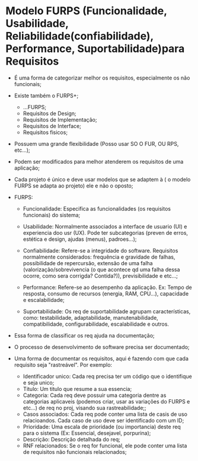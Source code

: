 # Modelo FURPS (Funcionalidade, Usabilidade, Reliabilidade(confiabilidade), Performance, Suportabilidade)para Requisitos

- É uma forma de categorizar melhor os requisitos, especialmente os não funcionais;
- Existe também o FURPS+;
    - ...FURPS;
    - Requisitos de Design;
    - Requisitos de Implementação;
    - Requisitos de Interface;
    - Requisitos fisicos;

- Possuem uma grande flexibilidade (Posso usar SO O FUR, OU RPS, etc...);
- Podem ser modificados para melhor atenderem os requisitos de uma aplicação;
- Cada projeto é único e deve usar modelos que se adaptem à ( o modelo FURPS se adapta ao projeto) ele e não o oposto;

- FURPS:
    - Funcionalidade: Especifica as funcionalidades (os requisitos funcionais) do sistema;

    - Usabilidade: Normalmente associados a interface de usuario (UI) e experiencia doo usr (UX). Pode ter subcategorias (preven de erros, estética e design, ajudas (menus), padroes...);
    - Confiabilidade: Refere-se a integridade do software. Requisitos normalmente considerados: frequência e gravidade de falhas, possibilidade de repercursão, extensão de uma falha (valorização/sobrevivencia (o que acontece qd uma falha dessa ocorre, como sera corrigda? Contida?)), previsibilidade e etc...;
    - Performance: Refere-se ao desempenho da aplicação. Ex: Tempo de resposta, consumo de recursos (energia, RAM, CPU...), capacidade e escalabilidade;
    - Suportabilidade: Os req de suportabilidade agrupam características, como: testabilidade, adaptabilidade, manutenabilidade, compatibilidade, configurabilidade, escalabilidade e outros.

- Essa forma de classificar os req ajuda na documentação;
- O processo de desenvolvimento de software precisa ser documentado;
- Uma forma de documentar os requisitos, aqui é fazendo com que cada requisito seja "rastreável". Por exemplo:
    - Identificador unico: Cada req precisa ter um código que o identifique e seja unico;
    - Titulo: Um titulo que resume a sua essencia;
    - Categoria: Cada req deve possuir uma categoria dentre as categorias aplicaveis (podemos criar, usar as variações do FURPS e etc...) de req no proj, visando sua rastreabilidade;;
    - Casos associados: Cada req pode conter uma lista de casis de uso relacioandos. Cada caso de uso deve ser identificado com um ID;
    - Prioridade: Uma escala de prioridade (ou importancia) deste req para o sistema (Ex: Essencial, desejavel, porpurina);
    - Descrição: Descrição detalhada do req;
    - RNF relacionados: Se o req for funcional, ele pode conter uma lista de requisitos não funcionais relacionados;